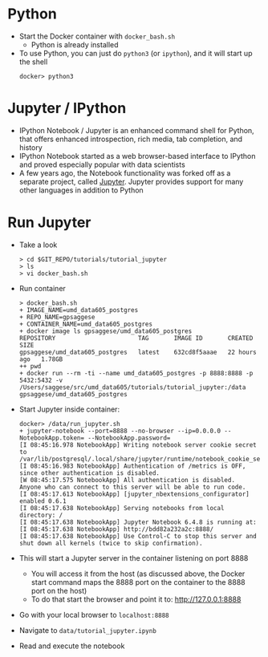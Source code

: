 # Python

- Start the Docker container with `docker_bash.sh`
  - Python is already installed
- To use Python, you can just do `python3` (or `ipython`), and it will start up the
  shell
  ```
  docker> python3
  ```

# Jupyter / IPython

- IPython Notebook / Jupyter is an enhanced command shell for Python, that offers
  enhanced introspection, rich media, tab completion, and history
- IPython Notebook started as a web browser-based interface to IPython and
  proved especially popular with data scientists
- A few years ago, the Notebook functionality was forked off as a separate project,
  called [Jupyter](http://jupyter.org/). Jupyter provides support for many other
  languages in addition to Python

# Run Jupyter

- Take a look
  ```
  > cd $GIT_REPO/tutorials/tutorial_jupyter
  > ls
  > vi docker_bash.sh 
  ```

- Run container
  ```
  > docker_bash.sh
  + IMAGE_NAME=umd_data605_postgres
  + REPO_NAME=gpsaggese
  + CONTAINER_NAME=umd_data605_postgres
  + docker image ls gpsaggese/umd_data605_postgres
  REPOSITORY                       TAG       IMAGE ID       CREATED        SIZE
  gpsaggese/umd_data605_postgres   latest    632cd8f5aaae   22 hours ago   1.78GB
  ++ pwd
  + docker run --rm -ti --name umd_data605_postgres -p 8888:8888 -p 5432:5432 -v /Users/saggese/src/umd_data605/tutorials/tutorial_jupyter:/data gpsaggese/umd_data605_postgres
  ```

- Start Jupyter inside container:
  ```
  docker> /data/run_jupyter.sh
  + jupyter-notebook --port=8888 --no-browser --ip=0.0.0.0 --NotebookApp.token= --NotebookApp.password=
  [I 08:45:16.978 NotebookApp] Writing notebook server cookie secret to /var/lib/postgresql/.local/share/jupyter/runtime/notebook_cookie_secret
  [I 08:45:16.983 NotebookApp] Authentication of /metrics is OFF, since other authentication is disabled.
  [W 08:45:17.575 NotebookApp] All authentication is disabled.  Anyone who can connect to this server will be able to run code.
  [I 08:45:17.613 NotebookApp] [jupyter_nbextensions_configurator] enabled 0.6.1
  [I 08:45:17.638 NotebookApp] Serving notebooks from local directory: /
  [I 08:45:17.638 NotebookApp] Jupyter Notebook 6.4.8 is running at:
  [I 08:45:17.638 NotebookApp] http://bdd82a232a2c:8888/
  [I 08:45:17.638 NotebookApp] Use Control-C to stop this server and shut down all kernels (twice to skip confirmation).
  ```

- This will start a Jupyter server in the container listening on port 8888
    - You will access it from the host (as discussed above, the Docker start command
      maps the 8888 port on the container to the 8888 port on the host)
    - To do that start the browser and point it to: http://127.0.0.1:8888

- Go with your local browser to `localhost:8888`

- Navigate to `data/tutorial_jupyter.ipynb`

- Read and execute the notebook
